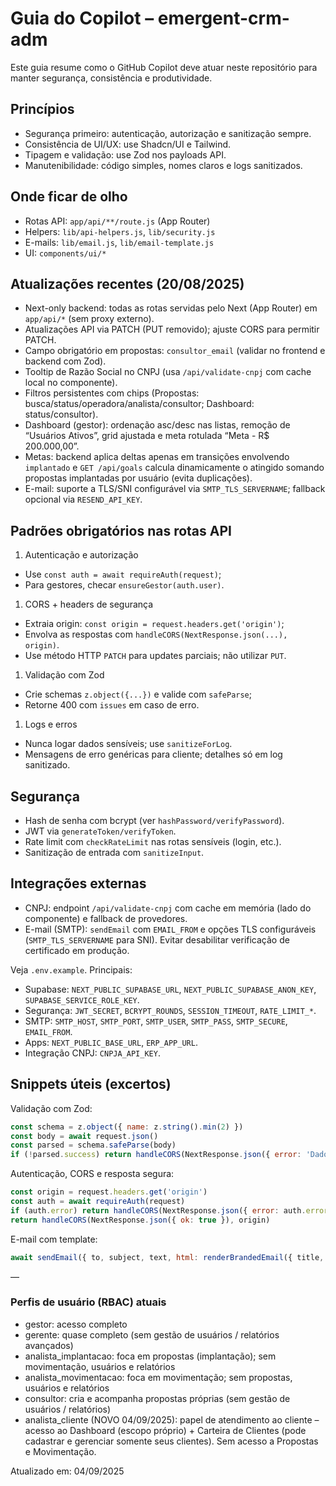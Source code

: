 # Guia do Copilot – emergent-crm-adm

Este guia resume como o GitHub Copilot deve atuar neste repositório para manter segurança, consistência e produtividade.

## Princípios

- Segurança primeiro: autenticação, autorização e sanitização sempre.
- Consistência de UI/UX: use Shadcn/UI e Tailwind.
- Tipagem e validação: use Zod nos payloads API.
- Manutenibilidade: código simples, nomes claros e logs sanitizados.

## Onde ficar de olho

- Rotas API: `app/api/**/route.js` (App Router)
- Helpers: `lib/api-helpers.js`, `lib/security.js`
- E-mails: `lib/email.js`, `lib/email-template.js`
- UI: `components/ui/*`

## Atualizações recentes (20/08/2025)

- Next-only backend: todas as rotas servidas pelo Next (App Router) em `app/api/*` (sem proxy externo).
- Atualizações API via PATCH (PUT removido); ajuste CORS para permitir PATCH.
- Campo obrigatório em propostas: `consultor_email` (validar no frontend e backend com Zod).
- Tooltip de Razão Social no CNPJ (usa `/api/validate-cnpj` com cache local no componente).
- Filtros persistentes com chips (Propostas: busca/status/operadora/analista/consultor; Dashboard: status/consultor).
- Dashboard (gestor): ordenação asc/desc nas listas, remoção de “Usuários Ativos”, grid ajustada e meta rotulada “Meta - R$ 200.000,00”.
- Metas: backend aplica deltas apenas em transições envolvendo `implantado` e `GET /api/goals` calcula dinamicamente o atingido somando propostas implantadas por usuário (evita duplicações).
- E-mail: suporte a TLS/SNI configurável via `SMTP_TLS_SERVERNAME`; fallback opcional via `RESEND_API_KEY`.

## Padrões obrigatórios nas rotas API

1. Autenticação e autorização

- Use `const auth = await requireAuth(request)`;
- Para gestores, checar `ensureGestor(auth.user)`.

1. CORS + headers de segurança

- Extraia origin: `const origin = request.headers.get('origin')`;
- Envolva as respostas com `handleCORS(NextResponse.json(...), origin)`.
- Use método HTTP `PATCH` para updates parciais; não utilizar `PUT`.

1. Validação com Zod

- Crie schemas `z.object({...})` e valide com `safeParse`;
- Retorne 400 com `issues` em caso de erro.

1. Logs e erros

- Nunca logar dados sensíveis; use `sanitizeForLog`.
- Mensagens de erro genéricas para cliente; detalhes só em log sanitizado.

## Segurança

- Hash de senha com bcrypt (ver `hashPassword/verifyPassword`).
- JWT via `generateToken/verifyToken`.
- Rate limit com `checkRateLimit` nas rotas sensíveis (login, etc.).
- Sanitização de entrada com `sanitizeInput`.

## Integrações externas

- CNPJ: endpoint `/api/validate-cnpj` com cache em memória (lado do componente) e fallback de provedores.
- E-mail (SMTP): `sendEmail` com `EMAIL_FROM` e opções TLS configuráveis (`SMTP_TLS_SERVERNAME` para SNI). Evitar desabilitar verificação de certificado em produção.

Veja `.env.example`. Principais:

- Supabase: `NEXT_PUBLIC_SUPABASE_URL`, `NEXT_PUBLIC_SUPABASE_ANON_KEY`, `SUPABASE_SERVICE_ROLE_KEY`.
- Segurança: `JWT_SECRET`, `BCRYPT_ROUNDS`, `SESSION_TIMEOUT`, `RATE_LIMIT_*`.
- SMTP: `SMTP_HOST`, `SMTP_PORT`, `SMTP_USER`, `SMTP_PASS`, `SMTP_SECURE`, `EMAIL_FROM`.
- Apps: `NEXT_PUBLIC_BASE_URL`, `ERP_APP_URL`.
- Integração CNPJ: `CNPJA_API_KEY`.

## Snippets úteis (excertos)

Validação com Zod:

```js
const schema = z.object({ name: z.string().min(2) })
const body = await request.json()
const parsed = schema.safeParse(body)
if (!parsed.success) return handleCORS(NextResponse.json({ error: 'Dados inválidos', issues: parsed.error.issues }, { status: 400 }), origin)
```

Autenticação, CORS e resposta segura:

```js
const origin = request.headers.get('origin')
const auth = await requireAuth(request)
if (auth.error) return handleCORS(NextResponse.json({ error: auth.error }, { status: auth.status }), origin)
return handleCORS(NextResponse.json({ ok: true }), origin)
```

E-mail com template:

```js
await sendEmail({ to, subject, text, html: renderBrandedEmail({ title, ctaText, ctaUrl, contentHtml }) })
```

—

### Perfis de usuário (RBAC) atuais

- gestor: acesso completo
- gerente: quase completo (sem gestão de usuários / relatórios avançados)
- analista_implantacao: foca em propostas (implantação); sem movimentação, usuários e relatórios
- analista_movimentacao: foca em movimentação; sem propostas, usuários e relatórios
- consultor: cria e acompanha propostas próprias (sem gestão de usuários / relatórios)
- analista_cliente (NOVO 04/09/2025): papel de atendimento ao cliente – acesso ao Dashboard (escopo próprio) + Carteira de Clientes (pode cadastrar e gerenciar somente seus clientes). Sem acesso a Propostas e Movimentação.

Atualizado em: 04/09/2025
